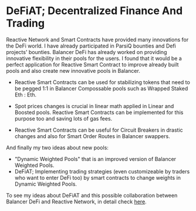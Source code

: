 # DeFiAT; Decentralized Finance And Trading
Reactive Network and Smart Contracts have provided many innovations for the DeFi world. I have already participated in ParsiQ bounties and Defi projects' bounties. Balancer DeFi has already worked on providing innovative flexibility in their pools for the users. I found that it would be a perfect application for Reactive Smart Contract to improve already built pools and also create new innovative pools in Balancer.

- Reactive Smart Contracts can be used for stabilizing tokens that need to be pegged 1:1 in Balancer Compossable pools such as Wrapped Staked Eth : Eth.

- Spot prices changes is crucial in linear math applied in Linear and Boosted pools. Reactive Smart Contracts can be implemented for this purpose too and saving lots of gas fees.

- Reactive Smart Contracts can be useful for Circuit Breakers in drastic changes and also for Smart Order Routes in Balancer swappers.

And finally my two ideas about new pools:
- "Dynamic Weighted Pools" that is an improved version of Balancer Weighted Pools.
- DeFiAT; Implementing trading strategies (even customizeable by traders who want to enter DeFi too) by smart contracts to change weights in Dynamic Weighted Pools.

To see my ideas about DeFiAT and this possible collaboration between Balancer DeFi and Reactive Network, in detail check [here](https://jitrz.github.io/DeFiAT/).
